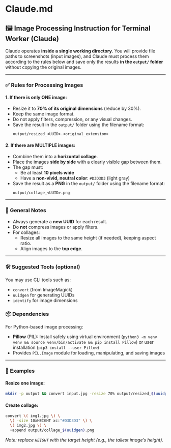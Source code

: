 
# Claude.md

## 🖼 Image Processing Instruction for Terminal Worker (Claude)

Claude operates **inside a single working directory**. You will provide file paths to screenshots (input images), and Claude must process them according to the rules below and save only the results **in the `output/` folder** without copying the original images.

---

### ✅ Rules for Processing Images

#### 1. **If there is only ONE image:**
- Resize it to **70% of its original dimensions** (reduce by 30%).
- Keep the same image format.
- Do not apply filters, compression, or any visual changes.
- Save the result in the `output/` folder using the filename format:
  ```
  output/resized_<UUID>.<original_extension>
  ```

#### 2. **If there are MULTIPLE images:**
- Combine them into a **horizontal collage**.
- Place the images **side by side** with a clearly visible gap between them.
- The gap must:
  - Be at least **10 pixels wide**
  - Have a **non-vivid, neutral color**: `#D3D3D3` (light gray)
- Save the result as a **PNG** in the `output/` folder using the filename format:
  ```
  output/collage_<UUID>.png
  ```

---

### 🧾 General Notes
- Always generate a **new UUID** for each result.
- Do **not** compress images or apply filters.
- For collages:
  - Resize all images to the same height (if needed), keeping aspect ratio.
  - Align images to the **top edge**.

---

### 🛠️ Suggested Tools (optional)
You may use CLI tools such as:
- `convert` (from ImageMagick)
- `uuidgen` for generating UUIDs
- `identify` for image dimensions

### 📦 Dependencies
For Python-based image processing:
- **Pillow** (PIL): Install safely using virtual environment (`python3 -m venv venv && source venv/bin/activate && pip install Pillow`) or user installation (`pip3 install --user Pillow`)
- Provides `PIL.Image` module for loading, manipulating, and saving images

---

### 🔄 Examples

#### Resize one image:
```bash
mkdir -p output && convert input.jpg -resize 70% output/resized_$(uuidgen).jpg
```

#### Create collage:
```bash
convert \( img1.jpg \) \
  \( -size 10xHEIGHT xc:"#D3D3D3" \) \
  \( img2.jpg \) \
  +append output/collage_$(uuidgen).png
```
*Note: replace `HEIGHT` with the target height (e.g., the tallest image’s height).*
